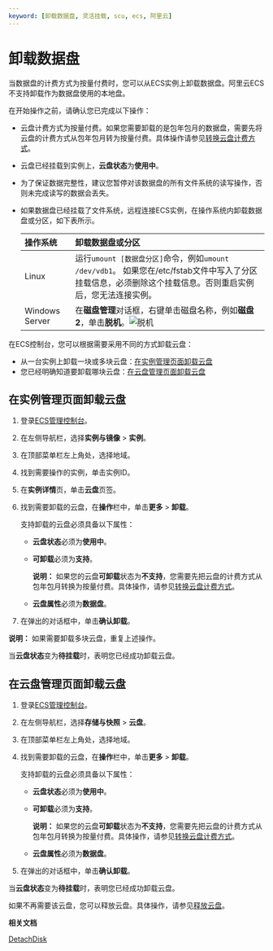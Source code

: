 ```yaml
---
keyword: [卸载数据盘, 灵活挂载, scu, ecs, 阿里云]
---
```


# 卸载数据盘

当数据盘的计费方式为按量付费时，您可以从ECS实例上卸载数据盘。阿里云ECS不支持卸载作为数据盘使用的本地盘。

在开始操作之前，请确认您已完成以下操作：

-   云盘计费方式为按量付费。如果您需要卸载的是包年包月的数据盘，需要先将云盘的计费方式从包年包月转为按量付费。具体操作请参见[转换云盘计费方式](/cn.zh-CN/块存储/云盘基础操作/转换云盘计费方式.md)。
-   云盘已经挂载到实例上，**云盘状态**为**使用中**。
-   为了保证数据完整性，建议您暂停对该数据盘的所有文件系统的读写操作，否则未完成读写的数据会丢失。
-   如果数据盘已经挂载了文件系统，远程连接ECS实例，在操作系统内卸载数据盘或分区，如下表所示。

    |操作系统|卸载数据盘或分区|
    |:---|:-------|
    |Linux|运行`umount [数据盘分区]`命令，例如`umount /dev/vdb1`。 如果您在/etc/fstab文件中写入了分区挂载信息，必须删除这个挂载信息。否则重启实例后，您无法连接实例。 |
    |Windows Server|在**磁盘管理**对话框，右键单击磁盘名称，例如**磁盘2**，单击**脱机**。![脱机](https://static-aliyun-doc.oss-accelerate.aliyuncs.com/assets/img/zh-CN/6363359951/p5129.png) |


在ECS控制台，您可以根据需要采用不同的方式卸载云盘：

-   从一台实例上卸载一块或多块云盘：[在实例管理页面卸载云盘](#InstanceCloud)
-   您已经明确知道要卸载哪块云盘：[在云盘管理页面卸载云盘](#CloudCloud)

## 在实例管理页面卸载云盘

1.  登录[ECS管理控制台](https://ecs.console.aliyun.com)。

2.  在左侧导航栏，选择**实例与镜像** \> **实例**。

3.  在顶部菜单栏左上角处，选择地域。

4.  找到需要操作的实例，单击实例ID。

5.  在**实例详情**页，单击**云盘**页签。

6.  找到需要卸载的云盘，在**操作**栏中，单击**更多** \> **卸载**。

    支持卸载的云盘必须具备以下属性：

    -   **云盘状态**必须为**使用中**。
    -   **可卸载**必须为**支持**。

        **说明：** 如果您的云盘**可卸载**状态为**不支持**，您需要先把云盘的计费方式从包年包月转换为按量付费。具体操作，请参见[转换云盘计费方式](/cn.zh-CN/块存储/云盘基础操作/转换云盘计费方式.md)。

    -   **云盘属性**必须为**数据盘**。
7.  在弹出的对话框中，单击**确认卸载**。


**说明：** 如果需要卸载多块云盘，重复上述操作。

当**云盘状态**变为**待挂载**时，表明您已经成功卸载云盘。

## 在云盘管理页面卸载云盘

1.  登录[ECS管理控制台](https://ecs.console.aliyun.com)。

2.  在左侧导航栏，选择**存储与快照** \> **云盘**。

3.  在顶部菜单栏左上角处，选择地域。

4.  找到需要卸载的云盘，在**操作**栏中，单击**更多** \> **卸载**。

    支持卸载的云盘必须具备以下属性：

    -   **云盘状态**必须为**使用中**。
    -   **可卸载**必须为**支持**。

        **说明：** 如果您的云盘**可卸载**状态为**不支持**，您需要先把云盘的计费方式从包年包月转换为按量付费。具体操作，请参见[转换云盘计费方式](/cn.zh-CN/块存储/云盘基础操作/转换云盘计费方式.md)。

    -   **云盘属性**必须为**数据盘**。
5.  在弹出的对话框中，单击**确认卸载**。


当**云盘状态**变为**待挂载**时，表明您已经成功卸载云盘。

如果不再需要该云盘，您可以释放云盘。具体操作，请参见[释放云盘](/cn.zh-CN/块存储/云盘基础操作/释放云盘.md)。

**相关文档**  


[DetachDisk](/cn.zh-CN/API参考/块存储/DetachDisk.md)

